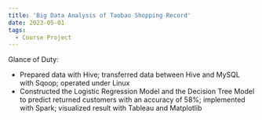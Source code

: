 ```yaml
---
title: 'Big Data Analysis of Taobao Shopping Record'
date: 2023-05-01
tags:
  - Course Project
---
```




Glance of Duty:

-   Prepared data with Hive; transferred data between Hive and MySQL with Sqoop; operated under Linux 
-   Constructed the Logistic Regression Model and the Decision Tree Model to predict returned customers with an accuracy of 58%; implemented with Spark; visualized result with Tableau and Matplotlib 
